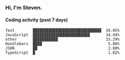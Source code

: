 ### Hi, I'm Steven.

#### Coding activity (past 7 days)
```
Text        ▓▓▓▓▓▓▓▓▓▓▓▓▓▓▓▓▓▓▓▓▓▓▓▓▓▓▓▓▓▓  39.85%
JavaScript  ▓▓▓▓▓▓▓▓▓▓▓▓▓▓▓▓▓▓▓▓▓▓▓▓▓       34.44%
other       ▓▓▓▓▓▓▓▓▓▓▓                     15.29%
Handlebars  ▓▓▓▓                             5.80%
JSON        ▓▓                               2.80%
TypeScript  ▓                                1.82%
```
